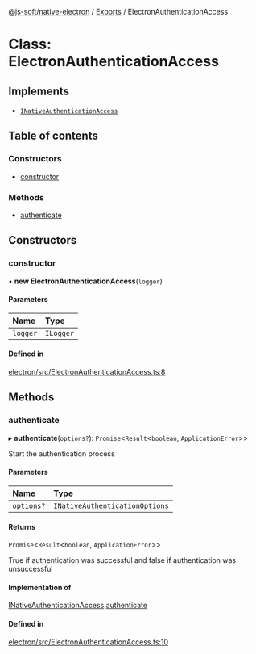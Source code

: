 [@js-soft/native-electron](../README.md) / [Exports](../modules.md) / ElectronAuthenticationAccess

# Class: ElectronAuthenticationAccess

## Implements

- [`INativeAuthenticationAccess`](../interfaces/INativeAuthenticationAccess.md)

## Table of contents

### Constructors

- [constructor](ElectronAuthenticationAccess.md#constructor)

### Methods

- [authenticate](ElectronAuthenticationAccess.md#authenticate)

## Constructors

### constructor

• **new ElectronAuthenticationAccess**(`logger`)

#### Parameters

| Name | Type |
| :------ | :------ |
| `logger` | `ILogger` |

#### Defined in

[electron/src/ElectronAuthenticationAccess.ts:8](https://github.com/js-soft/ts-native-access/blob/2fee55d/packages/electron/src/ElectronAuthenticationAccess.ts#L8)

## Methods

### authenticate

▸ **authenticate**(`options?`): `Promise`<`Result`<`boolean`, `ApplicationError`\>\>

Start the authentication process

#### Parameters

| Name | Type |
| :------ | :------ |
| `options?` | [`INativeAuthenticationOptions`](../interfaces/INativeAuthenticationOptions.md) |

#### Returns

`Promise`<`Result`<`boolean`, `ApplicationError`\>\>

True if authentication was successful and false if authentication was unsuccessful

#### Implementation of

[INativeAuthenticationAccess](../interfaces/INativeAuthenticationAccess.md).[authenticate](../interfaces/INativeAuthenticationAccess.md#authenticate)

#### Defined in

[electron/src/ElectronAuthenticationAccess.ts:10](https://github.com/js-soft/ts-native-access/blob/2fee55d/packages/electron/src/ElectronAuthenticationAccess.ts#L10)
